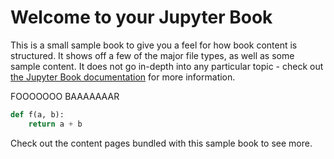 # Welcome to your Jupyter Book

This is a small sample book to give you a feel for how book content is
structured.
It shows off a few of the major file types, as well as some sample content.
It does not go in-depth into any particular topic - check out [the Jupyter Book documentation](https://jupyterbook.org) for more information.

FOOOOOOO
BAAAAAAAR

```python
def f(a, b):
    return a + b
```

Check out the content pages bundled with this sample book to see more.

```{tableofcontents}
```
